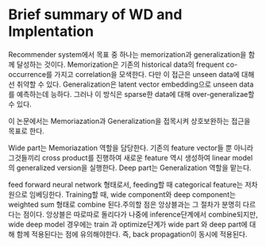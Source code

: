 # Brief summary of WD and Implentation

Recommender system에서 목표 중 하나는 memorization과 generalization을 함께 달성하는 것이다.
Memorization은 기존의 historical data의 frequent co-occurrence를 가지고 correlation을 모색한다. 다만 이 접근은 unseen data에 대해선 취약할 수 있다.
Generalization은 latent vector embedding으로 unseen data를 예측하는데 능하다. 그러나 이 방식은 sparse한 data에 대해 over-generalizae할 수 있다.

이 논문에서는 Memoriazation과 Generalization을 접목시켜 상호보완하는 접근을 목표로 한다.

Wide part는 Memoriazation 역할을 담당한다. 기존의 feature vector들 뿐 아니라 그것들끼리 cross product를 진행하여 새로운 feature 역시 생성하여 linear model의 generalized version을 실행한다.  Deep part는 Generalization 역할을 맡는다. 

feed forward neural network 형태로서, feeding할 때 categorical feature는 저차원으로 임베딩한다. Training할 때, wide component와 deep component는 weighted sum 형태로 combine 된다.주의할 점은 앙상블과는 그 절차가 분명히 다르다는 점이다. 앙상블은 따로따로 돌리다가 나중에 inference단계에서 combine되지만, wide deep model 경우에는 train 과 optimize단계가 wide part 와 deep part에 대해 함께 적용된다는 점에 유의해야한다. 즉, back propagation이 동시에 적용된다.
